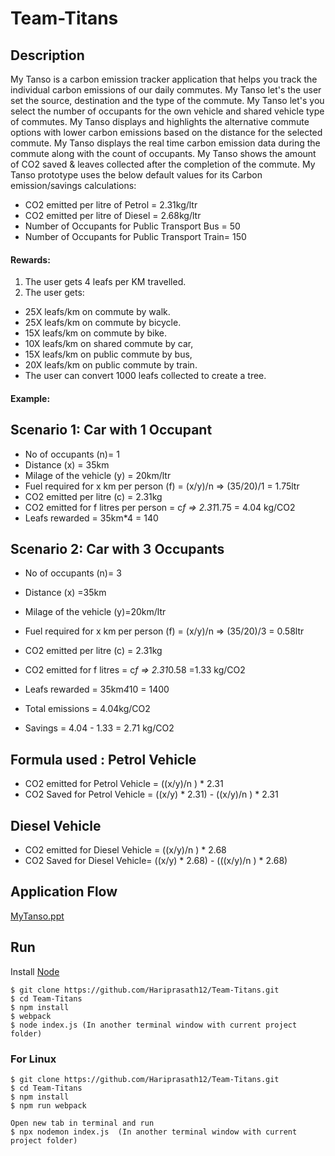 # Team-Titans

## Description

My Tanso is a carbon emission tracker application that helps you track the individual carbon emissions of our daily commutes. 
My Tanso let's the user set the source, destination and the type of the commute. 
My Tanso let's you select the number of occupants for the own vehicle  and shared vehicle type of commutes.
My Tanso displays and highlights the alternative commute options with lower carbon emissions based on the distance for the selected commute. 
My Tanso displays the real time carbon emission data during the commute along with the count of occupants.
My Tanso shows the amount of CO2 saved & leaves collected after the completion of the commute.
My Tanso prototype uses the below default values for its Carbon emission/savings calculations:

* CO2 emitted per litre of Petrol = 2.31kg/ltr
* CO2 emitted per litre of Diesel = 2.68kg/ltr
* Number of Occupants for Public Transport Bus = 50
* Number of Occupants for Public Transport Train= 150

#### Rewards:

1. The user gets 4 leafs per KM travelled.
2. The user gets:

* 25X leafs/km on commute by walk.
* 25X leafs/km on commute by bicycle.
* 15X leafs/km on commute by bike.
* 10X leafs/km on shared commute by car,
* 15X leafs/km on public commute by bus,
* 20X leafs/km on public commute by train.
* The user can convert 1000 leafs collected to create a tree.

#### Example:

Scenario 1: Car with 1 Occupant
-------------------------------
* No of occupants (n)= 1
* Distance (x) = 35km
* Milage of the vehicle (y) = 20km/ltr
* Fuel required for x km per person (f) = (x/y)/n => (35/20)/1 = 1.75ltr
* CO2 emitted per litre (c) = 2.31kg
* CO2 emitted for f litres per person = c*f => 2.31*1.75 = 4.04 kg/CO2
* Leafs rewarded = 35km*4 = 140

Scenario 2: Car with 3 Occupants
--------------------------------
* No of occupants (n)= 3
* Distance (x) =35km
* Milage of the vehicle (y)=20km/ltr
* Fuel required for x km per person (f) = (x/y)/n => (35/20)/3 = 0.58ltr
* CO2 emitted per litre (c) = 2.31kg
* CO2 emitted for f litres = c*f => 2.31*0.58 =1.33 kg/CO2

* Leafs rewarded = 35km*4*10 = 1400
* Total emissions = 4.04kg/CO2
* Savings = 4.04 - 1.33 = 2.71 kg/CO2

Formula used : 
Petrol Vehicle
--------------
* CO2 emitted for Petrol Vehicle = ((x/y)/n ) * 2.31
* CO2 Saved  for Petrol Vehicle  = ((x/y) * 2.31) - ((x/y)/n ) * 2.31

Diesel Vehicle
--------------
* CO2 emitted for Diesel Vehicle = ((x/y)/n ) * 2.68
* CO2 Saved  for Diesel Vehicle= ((x/y) * 2.68) - (((x/y)/n ) * 2.68)

## Application Flow

<a href="https://github.com/Hariprasath12/Team-Titans/raw/master/MyTanso.ppt" target="_blank">MyTanso.ppt</a>


## Run

Install <a href="https://nodejs.org/en/download/" target="_blank">Node</a>

```
$ git clone https://github.com/Hariprasath12/Team-Titans.git
$ cd Team-Titans
$ npm install
$ webpack
$ node index.js (In another terminal window with current project folder)
```

### For Linux

```
$ git clone https://github.com/Hariprasath12/Team-Titans.git
$ cd Team-Titans
$ npm install
$ npm run webpack

Open new tab in terminal and run
$ npx nodemon index.js  (In another terminal window with current project folder)

```
